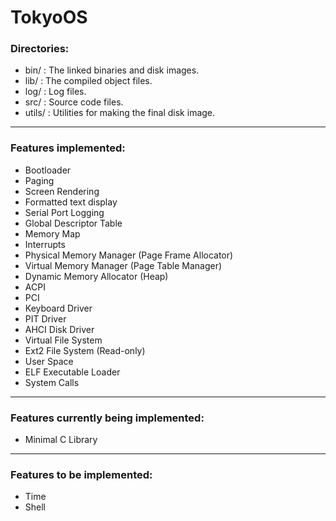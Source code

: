 # TokyoOS

### Directories:
- bin/      : The linked binaries and disk images.
- lib/      : The compiled object files.
- log/      : Log files.
- src/      : Source code files.
- utils/    : Utilities for making the final disk image.

---

### Features implemented:
- Bootloader
- Paging
- Screen Rendering
- Formatted text display
- Serial Port Logging
- Global Descriptor Table
- Memory Map
- Interrupts
- Physical Memory Manager (Page Frame Allocator)
- Virtual Memory Manager (Page Table Manager)
- Dynamic Memory Allocator (Heap)
- ACPI
- PCI
- Keyboard Driver
- PIT Driver
- AHCI Disk Driver
- Virtual File System
- Ext2 File System (Read-only)
- User Space
- ELF Executable Loader
- System Calls

---

### Features currently being implemented:
- Minimal C Library

---

### Features to be implemented:
- Time
- Shell